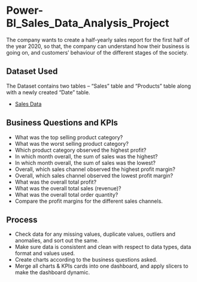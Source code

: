 # Power-BI_Sales_Data_Analysis_Project
The company wants to create a half-yearly sales report for the first half of the year 2020, so that, the company can understand how their business is going on, and customers’ behaviour of the different stages of the society.  

## Dataset Used
The Dataset contains two tables – “Sales” table and “Products” table along with a newly created “Date” table. 
- <a href="https://github.com/NazimUddin17/Power-BI_Sales_Data_Analysis_Project/blob/main/Sales%20Data.xlsx">Sales Data</a>

## Business Questions and KPIs
- What was the top selling product category?
- What was the worst selling product category?
- Which product category observed the highest profit?
- In which month overall, the sum of sales was the highest?
- In which month overall, the sum of sales was the lowest? 
- Overall, which sales channel observed the highest profit margin?
- Overall, which sales channel observed the lowest profit margin?
- What was the overall total profit? 
- What was the overall total sales (revenue)?
- What was the overall total order quantity? 
- Compare the profit margins for the different sales channels.

## Process
- Check data for any missing values, duplicate values, outliers and anomalies, and sort out the same.
- Make sure data is consistent and clean with respect to data types, data format and values used. 
- Create charts according to the business questions asked.    
- Merge all charts & KPIs cards into one dashboard, and apply slicers to make the dashboard dynamic.
